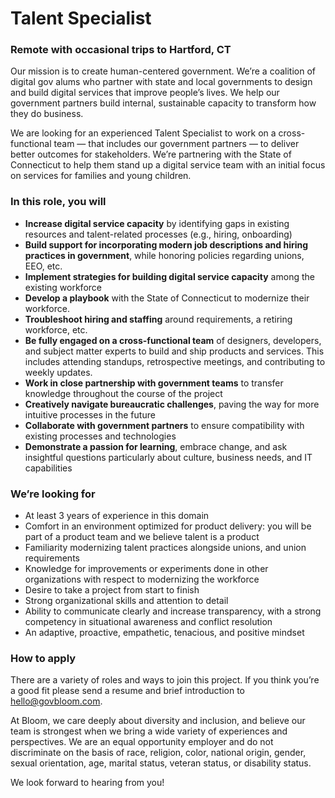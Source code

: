 # Talent Specialist
### Remote with occasional trips to Hartford, CT

Our mission is to create human-centered government. We’re a coalition of digital gov alums who partner with state and local governments to design and build digital services that improve people’s lives. We help our government partners build internal, sustainable capacity to transform how they do business.   

We are looking for an experienced Talent Specialist to work on a cross-functional team — that includes our government partners — to deliver better outcomes for stakeholders. We’re partnering with the State of Connecticut to help them stand up a digital service team with an initial focus on services for families and young children. 

### In this role, you will 
- **Increase digital service capacity** by identifying gaps in existing resources and talent-related processes (e.g., hiring, onboarding)
- **Build support for incorporating modern job descriptions and hiring practices in government**, while honoring policies regarding unions, EEO, etc.
- **Implement strategies for building digital service capacity** among the existing workforce
- **Develop a playbook** with the State of Connecticut to modernize their workforce.
- **Troubleshoot hiring and staffing** around requirements, a retiring workforce, etc.
- **Be fully engaged on a cross-functional team** of designers, developers, and subject matter experts to build and ship products and services. This includes attending standups, retrospective meetings, and contributing to weekly updates.
- **Work in close partnership with government teams** to transfer knowledge throughout the course of the project
- **Creatively navigate bureaucratic challenges**, paving the way for more intuitive processes in the future
- **Collaborate with government partners** to ensure compatibility with existing processes and technologies
- **Demonstrate a passion for learning**, embrace change, and ask insightful questions particularly about culture, business needs, and IT capabilities

### We’re looking for
- At least 3 years of experience in this domain
- Comfort in an environment optimized for product delivery: you will be part of a product team and we believe talent is a product
- Familiarity modernizing talent practices alongside unions, and union requirements
- Knowledge for improvements or experiments done in other organizations with respect to modernizing the workforce
- Desire to take a project from start to finish
- Strong organizational skills and attention to detail
- Ability to communicate clearly and increase transparency, with a strong competency in situational awareness and conflict resolution
- An adaptive, proactive, empathetic, tenacious, and positive mindset


### How to apply
There are a variety of roles and ways to join this project. If you think you’re a good fit please send a resume and brief introduction to hello@govbloom.com. 

At Bloom, we care deeply about diversity and inclusion, and believe our team is strongest when we bring  a wide variety of experiences and perspectives. We are an equal opportunity employer and do not discriminate on the basis of race, religion, color, national origin, gender, sexual orientation, age, marital status, veteran status, or disability status.

We look forward to hearing from you! 
